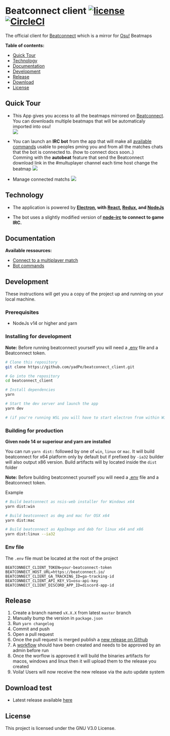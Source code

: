 # Beatconnect client [![license](https://img.shields.io/github/license/yadpe/beatconnect_client.svg?style=flat-square)]() <a  href="https://snyk.io/test/github/yadPe/beatconnect_client?targetFile=package.json"><img src="https://snyk.io/test/github/yadPe/beatconnect_client/badge.svg" alt="" data-canonical-src="https://snyk.io/test/github/yadPe/beatconnect_client" style="max-width:100%;"></a> [![CircleCI](https://circleci.com/gh/yadPe/beatconnect_client.svg?style=svg)](https://circleci.com/gh/yadPe/beatconnect_client)

The official client for [Beatconnect](https://beatconnect.io) which is a mirror for [Osu!](https://osu.ppy.sh/home) Beatmaps

**Table of contents:**

<!-- toc -->

- [Quick Tour](#quick-tour)
- [Technology](#technology)
- [Documentation](#documentation)
- [Development](#development)
- [Release](#release)
- [Download](#download)
- [License](#license)

<!-- tocstop -->

## Quick Tour

- This App gives you access to all the beatmaps mirrored on [Beatconnect](https://beatconnect.io). You can downloads multiple beatmaps that will be automaticaly imported into osu! </br>
  <img src="https://cdn.discordapp.com/attachments/836936232599945296/836938053917474917/unknown.png">

- You can launch an <b>IRC bot</b> from the app that will make all [available commands](./docs/commands.md) usable to peoples pming you and from all the matches chats that the bot is connected to. (how to connect docs soon..)</br>
  Comming with the <b>autobeat</b> feature that send the Beatconnect download link in the #multuplayer channel each time host change the beatmap
  <img src="./docs/m3krbwj3sfdG480M.gif">

- Manage connected matchs
  <img src="https://cdn.discordapp.com/attachments/414474227710820352/621679191292772352/unknown.png">

## Technology

- The application is powered by **[Electron](https://electronjs.org),
  with [React](https://facebook.github.io/react/),
  [Redux](http://redux.js.org/),
  and [NodeJs](https://nodejs.org)**

- The bot uses a slightly modified version of **[node-irc](https://github.com/yadPe/node-irc) to connect to game IRC.**

## Documentation

**Available ressources:**

- [Connect to a multiplayer match](./docs/connect-to-multiplayer-match.md)
- [Bot commands](./docs/commands.md)

## Development

These instructions will get you a copy of the project up and running on your local machine.

### Prerequisites

- NodeJs v14 or higher and yarn

### Installing for development

**Note:** Before running beatconnect yourself you will need a [.env](#Env-file) file and a Beatconnect token.

```bash
# Clone this repository
git clone https://github.com/yadPe/beatconnect_client.git

# Go into the repository
cd beatconnect_client

# Install dependencies
yarn

# Start the dev server and launch the app
yarn dev

# (if you're running WSL you will have to start electron from within Windows with "yarn electron-dev")
```

### Building for production

**Given node 14 or superiour and yarn are installed**

You can run `yarn dist:` followed by one of `win`, `linux` or `mac`. It will build beatconnect for x64 platform only by default but if prefixed by `-ia32` builder will also output x86 version.
Build artifacts will by located inside the `dist` folder

**Note:** Before building beatconnect yourself you will need a [.env](#Env-file) file and a Beatconnect token.

Example

```bash
# Build beatconnect as nsis-web installer for Windows x64
yarn dist:win

# Build beatconnect as dmg and mac for OSX x64
yarn dist:mac

# Build beatconnect as AppImage and deb for linux x64 and x86
yarn dist:linux --ia32
```

### Env file

The `.env` file must be located at the root of the project

```
BEATCONNECT_CLIENT_TOKEN=your-beatconnect-token
BEATCONNECT_HOST_URL=https://beatconnect.io/
BEATCONNECT_CLIENT_GA_TRACKING_ID=ga-tracking-id
BEATCONNECT_CLIENT_API_KEY_V1=osu-api-key
BEATCONNECT_CLIENT_DISCORD_APP_ID=discord-app-id
```

## Release

1. Create a branch named `vX.X.X` from latest `master` branch
2. Manually bump the version in `package.json`
3. Run `yarn changelog`
4. Commit and push
5. Open a pull request
6. Once the pull request is merged publish a [new release on Github](https://github.com/yadPe/beatconnect_client/releases/new)
7. A [workflow](https://github.com/yadPe/beatconnect_client/actions/workflows/publish.yml) should have been created and needs to be approved by an admin before run
8. Once the worflow is approved it will build the binaries artifacts for macos, windows and linux then it will upload them to the release you created
9. Voila! Users will now receive the new release via the auto update system

## Download test

- Latest release available [here](https://github.com/yadPe/beatconnect_client/releases/latest)

## License

This project is licensed under the GNU V3.0 License.
